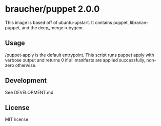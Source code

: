 # braucher/puppet 2.0.0

This image is based off of ubuntu-upstart. It contains puppet, librarian-puppet, and the deep_merge rubygem.

## Usage
/puppet-apply is the default entrypoint. This script runs puppet apply with verbose output and returns 0 if all manifests are applied successfully, non-zero otherwise.

## Development
See DEVELOPMENT.md

## License
MIT license
